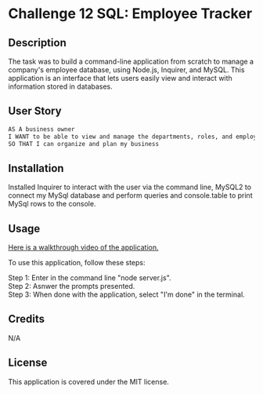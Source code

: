 # Challenge 12 SQL: Employee Tracker

## Description
The task was to build a command-line application from scratch to manage a company's employee database, using Node.js, Inquirer, and MySQL. This application is an interface that lets users easily view and interact with information stored in databases.

## User Story

```md
AS A business owner
I WANT to be able to view and manage the departments, roles, and employees in my company
SO THAT I can organize and plan my business
```

## Installation
Installed Inquirer to interact with the user via the command line, MySQL2 to connect my MySql database and perform queries and console.table to print MySql rows to the console.


## Usage

[Here is a walkthrough video of the application.](https://)

To use this application, follow these steps:

Step 1: Enter in the command line "node server.js". <br>
Step 2: Asnwer the prompts presented. <br>
Step 3: When done with the application, select "I'm done" in the terminal.

## Credits

N/A

## License

This application is covered under the MIT license.

